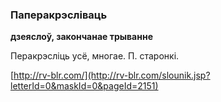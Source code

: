 ### Паперакрэсліваць
**дзеяслоў, закончанае трыванне**

Перакрэсліць усё, многае. П. старонкі.

<a rel="author">[http://rv-blr.com/](http://rv-blr.com/slounik.jsp?letterId=0&maskId=0&pageId=2151)</a>

